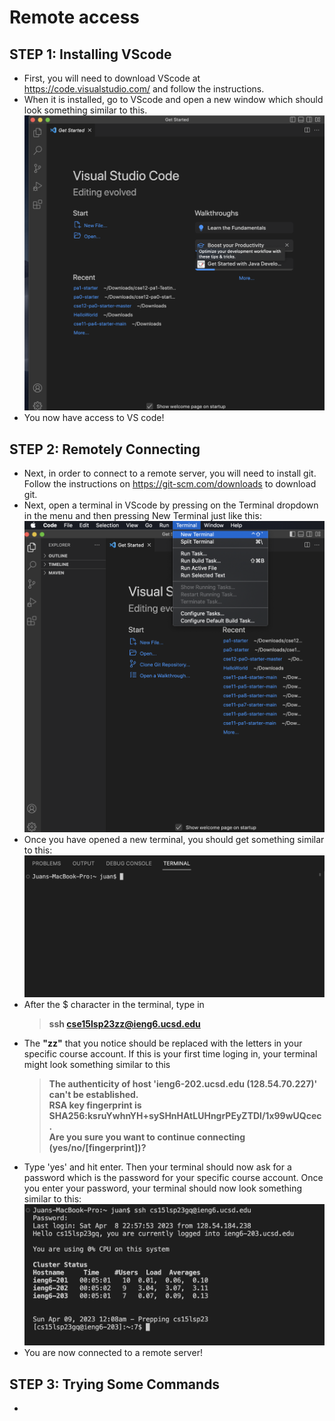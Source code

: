 # Remote access
## STEP 1: Installing VScode
- First, you will need to download VScode at <https://code.visualstudio.com/> and follow the instructions.
- When it is installed, go to VScode and open a new window which should look something similar to this. 
![Image](VScode.png)
- You now have access to VS code!

## STEP 2: Remotely Connecting
- Next, in order to connect to a remote server, you will need to install git. Follow the instructions on <https://git-scm.com/downloads> to download git.
- Next, open a terminal in VScode by pressing on the Terminal dropdown in the menu and then pressing New Terminal just like this:
![Image](OpeningTerminal.png)
- Once you have opened a new terminal, you should get something similar to this:
![Image](Terminal1.png)
- After the $ character in the terminal, type in
  > **ssh cse15lsp23zz@ieng6.ucsd.edu**
- The **"zz"** that you notice should be replaced with the letters in your specific course account. If this is your first time loging in, your terminal might look something similar to this
  > **The authenticity of host 'ieng6-202.ucsd.edu (128.54.70.227)' can't be established.\
  > RSA key fingerprint is SHA256:ksruYwhnYH+sySHnHAtLUHngrPEyZTDl/1x99wUQcec.\
  > Are you sure you want to continue connecting (yes/no/[fingerprint])?**
- Type 'yes' and hit enter. Then your terminal should now ask for a password which is the password for your specific course account. Once you enter your password, your terminal should now look something similar to this:
![Image](Terminal.png)
- You are now connected to a remote server!

## STEP 3: Trying Some Commands
- 
